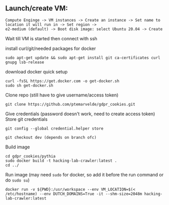 ## Launch/create VM:
    Compute Enginge -> VM instances -> Create an instance -> Set name to location it will run in -> Set region ->
    e2-medium (default) -> Boot disk image: select Ubuntu 20.04 -> Create
 
 Wait till VM is started then connect with ssh
 

install curl/git/needed packages for docker

    sudo apt-get update && sudo apt-get install git ca-certificates curl gnupg lsb-release 

download docker quick setup

    curl -fsSL https://get.docker.com -o get-docker.sh
    sudo sh get-docker.sh

Clone repo (still have to give username/access token)

    git clone https://github.com/ptemarvelde/gdpr_cookies.git

Give credentials (password doesn't work, need to create access token)
Store git credentials

    git config --global credential.helper store

    git checkout dev (depends on branch ofc)

Build image

    cd gdpr_cookies/pythia
    sudo docker build -t hacking-lab-crawler:latest .
    cd ../

Run image (may need `sudo` for docker, so add it before the run command or do `sudo su`)

    docker run -v ${PWD}:/usr/workspace --env VM_LOCATION=$(< /etc/hostname) --env DUTCH_DOMAINS=True -it --shm-size=2048m hacking-lab-crawler:latest